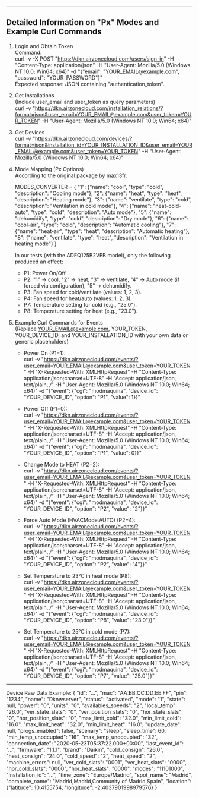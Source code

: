 -------------------------------------------------------
Detailed Information on "Px" Modes and Example Curl Commands
-------------------------------------------------------

1. Login and Obtain Token  
   Command:  
   curl -v -X POST "https://dkn.airzonecloud.com/users/sign_in" -H "Content-Type: application/json" -H "User-Agent: Mozilla/5.0 (Windows NT 10.0; Win64; x64)" -d "{\"email\": \"YOUR_EMAIL@example.com\", \"password\": \"YOUR_PASSWORD\"}"  
   Expected response: JSON containing "authentication_token".

2. Get Installations  
   (Include user_email and user_token as query parameters)  
   curl -v "https://dkn.airzonecloud.com/installation_relations/?format=json&user_email=YOUR_EMAIL@example.com&user_token=YOUR_TOKEN" -H "User-Agent: Mozilla/5.0 (Windows NT 10.0; Win64; x64)"

3. Get Devices  
   curl -v "https://dkn.airzonecloud.com/devices/?format=json&installation_id=YOUR_INSTALLATION_ID&user_email=YOUR_EMAIL@example.com&user_token=YOUR_TOKEN" -H "User-Agent: Mozilla/5.0 (Windows NT 10.0; Win64; x64)"

4. Mode Mapping (Px Options)  
   According to the original package by max13fr:

   MODES_CONVERTER = {
       "1": {"name": "cool", "type": "cold", "description": "Cooling mode"},
       "2": {"name": "heat", "type": "heat", "description": "Heating mode"},
       "3": {"name": "ventilate", "type": "cold", "description": "Ventilation in cold mode"},
       "4": {"name": "heat-cold-auto", "type": "cold", "description": "Auto mode"},
       "5": {"name": "dehumidify", "type": "cold", "description": "Dry mode"},
       "6": {"name": "cool-air", "type": "cold", "description": "Automatic cooling"},
       "7": {"name": "heat-air", "type": "heat", "description": "Automatic heating"},
       "8": {"name": "ventilate", "type": "heat", "description": "Ventilation in heating mode"}
   }
   
   In our tests (with the ADEQ125B2VEB model), only the following produced an effect:
   - P1: Power On/Off.
   - P2: "1" → cool, "2" → heat, "3" → ventilate, "4" → Auto mode (if forced via configuration), "5" → dehumidify.
   - P3: Fan speed for cold/ventilate (values: 1, 2, 3).
   - P4: Fan speed for heat/auto (values: 1, 2, 3).
   - P7: Temperature setting for cold (e.g., "25.0").
   - P8: Temperature setting for heat (e.g., "23.0").

5. Example Curl Commands for Events  
   (Replace YOUR_EMAIL@example.com, YOUR_TOKEN, YOUR_DEVICE_ID, and YOUR_INSTALLATION_ID with your own data or generic placeholders)

   - Power On (P1=1):  
     curl -v "https://dkn.airzonecloud.com/events/?user_email=YOUR_EMAIL@example.com&user_token=YOUR_TOKEN" -H "X-Requested-With: XMLHttpRequest" -H "Content-Type: application/json;charset=UTF-8" -H "Accept: application/json, text/plain, */*" -H "User-Agent: Mozilla/5.0 (Windows NT 10.0; Win64; x64)" -d "{\"event\": {\"cgi\": \"modmaquina\", \"device_id\": \"YOUR_DEVICE_ID\", \"option\": \"P1\", \"value\": 1}}"

   - Power Off (P1=0):  
     curl -v "https://dkn.airzonecloud.com/events/?user_email=YOUR_EMAIL@example.com&user_token=YOUR_TOKEN" -H "X-Requested-With: XMLHttpRequest" -H "Content-Type: application/json;charset=UTF-8" -H "Accept: application/json, text/plain, */*" -H "User-Agent: Mozilla/5.0 (Windows NT 10.0; Win64; x64)" -d "{\"event\": {\"cgi\": \"modmaquina\", \"device_id\": \"YOUR_DEVICE_ID\", \"option\": \"P1\", \"value\": 0}}"

   - Change Mode to HEAT (P2=2):  
     curl -v "https://dkn.airzonecloud.com/events/?user_email=YOUR_EMAIL@example.com&user_token=YOUR_TOKEN" -H "X-Requested-With: XMLHttpRequest" -H "Content-Type: application/json;charset=UTF-8" -H "Accept: application/json, text/plain, */*" -H "User-Agent: Mozilla/5.0 (Windows NT 10.0; Win64; x64)" -d "{\"event\": {\"cgi\": \"modmaquina\", \"device_id\": \"YOUR_DEVICE_ID\", \"option\": \"P2\", \"value\": \"2\"}}"

   - Force Auto Mode (HVACMode.AUTO) (P2=4):  
     curl -v "https://dkn.airzonecloud.com/events/?user_email=YOUR_EMAIL@example.com&user_token=YOUR_TOKEN" -H "X-Requested-With: XMLHttpRequest" -H "Content-Type: application/json;charset=UTF-8" -H "Accept: application/json, text/plain, */*" -H "User-Agent: Mozilla/5.0 (Windows NT 10.0; Win64; x64)" -d "{\"event\": {\"cgi\": \"modmaquina\", \"device_id\": \"YOUR_DEVICE_ID\", \"option\": \"P2\", \"value\": \"4\"}}"

   - Set Temperature to 23°C in heat mode (P8):  
     curl -v "https://dkn.airzonecloud.com/events/?user_email=YOUR_EMAIL@example.com&user_token=YOUR_TOKEN" -H "X-Requested-With: XMLHttpRequest" -H "Content-Type: application/json;charset=UTF-8" -H "Accept: application/json, text/plain, */*" -H "User-Agent: Mozilla/5.0 (Windows NT 10.0; Win64; x64)" -d "{\"event\": {\"cgi\": \"modmaquina\", \"device_id\": \"YOUR_DEVICE_ID\", \"option\": \"P8\", \"value\": \"23.0\"}}"

   - Set Temperature to 25°C in cold mode (P7):  
     curl -v "https://dkn.airzonecloud.com/events/?user_email=YOUR_EMAIL@example.com&user_token=YOUR_TOKEN" -H "X-Requested-With: XMLHttpRequest" -H "Content-Type: application/json;charset=UTF-8" -H "Accept: application/json, text/plain, */*" -H "User-Agent: Mozilla/5.0 (Windows NT 10.0; Win64; x64)" -d "{\"event\": {\"cgi\": \"modmaquina\", \"device_id\": \"YOUR_DEVICE_ID\", \"option\": \"P7\", \"value\": \"25.0\"}}"
-------------------------------------------------------

Device Raw Data Example:
{
    "id": "...",
    "mac": "AA:BB:CC:DD:EE:FF",
    "pin": "1234",
    "name": "Dknwserver",
    "status": "activated",
    "mode": "1",
    "state": null,
    "power": "0",
    "units": "0",
    "availables_speeds": "2",
    "local_temp": "26.0",
    "ver_state_slats": "0",
    "ver_position_slats": "0",
    "hor_state_slats": "0",
    "hor_position_slats": "0",
    "max_limit_cold": "32.0",
    "min_limit_cold": "16.0",
    "max_limit_heat": "32.0",
    "min_limit_heat": "16.0",
    "update_date": null,
    "progs_enabled": false,
    "scenary": "sleep",
    "sleep_time": 60,
    "min_temp_unoccupied": "16",
    "max_temp_unoccupied": "32",
    "connection_date": "2020-05-23T05:37:22.000+00:00",
    "last_event_id": "...",
    "firmware": "1.1.1",
    "brand": "Daikin",
    "cold_consign": "26.0",
    "heat_consign": "24.0",
    "cold_speed": "2",
    "heat_speed": "2",
    "machine_errors": null,
    "ver_cold_slats": "0001",
    "ver_heat_slats": "0000",
    "hor_cold_slats": "0000",
    "hor_heat_slats": "0000",
    "modes": "11101000",
    "installation_id": "...",
    "time_zone": "Europe/Madrid",
    "spot_name": "Madrid",
    "complete_name": "Madrid,Madrid,Community of Madrid,Spain",
    "location": {"latitude": 10.4155754, "longitude": -2.4037901998979576}
}
